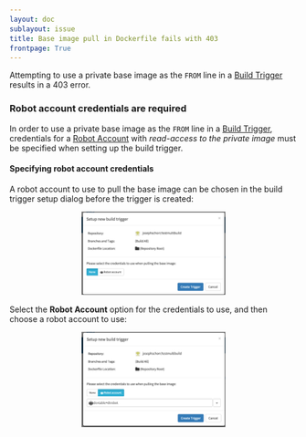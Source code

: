 ```yaml
---
layout: doc
sublayout: issue
title: Base image pull in Dockerfile fails with 403
frontpage: True
---
```

Attempting to use a private base image as the `FROM` line in a [Build Trigger](/glossary/build-trigger.html) results in a 403 error.

### Robot account credentials are required

In order to use a private base image as the `FROM` line in a [Build Trigger](/glossary/build-trigger.html), credentials for a [Robot Account](/glossary/robot-accounts.html) with *read-access to the private image* must be specified when setting up the build trigger.

#### Specifying robot account credentials

A robot account to use to pull the base image can be chosen in the build trigger setup dialog before the trigger is created:

<center>
    <a href="build-trigger-none.png"><img src="build-trigger-none.png" style="width:50%;"></a>
</center>

Select the **Robot Account** option for the credentials to use, and then choose a robot account to use:

<center>
    <a href="build-trigger-robot.png"><img src="build-trigger-robot.png" style="width:50%;"></a>
</center>
